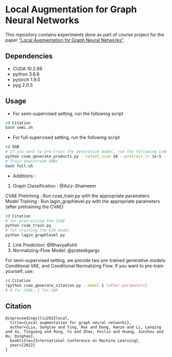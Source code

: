 # Local Augmentation for Graph Neural Networks

This repository contains experiments done as part of course project for the paper ["Local Augmentation for Graph Neural Networks"](https://openreview.net/pdf?id=HOlhtomacz).

## Dependencies
- CUDA 10.2.89
- python 3.6.8
- pytorch 1.9.0
- pyg 2.0.3

## Usage
- For semi-supervised setting, run the following script
```sh
cd Citation
bash semi.sh
```

- For full-supervised setting, run the following script
```sh
cd OGB
# If you want to pre-train the generative model, run the following command:
python cvae_generate_products.py --latent_size 10 --pretrain_lr 1e-5 --total_iterations 10000 --batch_size 8192
# Train downstream GNNs
bash full.sh
```

- Additions : 
1) Graph Classification : @Aziz-Shameem
   
CVAE Pretrining : Run cvae_train.py with the appropriate parameters  
Model Training : Run lagin_graphlevel.py with the appropriate parameters (after pretraining the CVAE)

```sh
cd Citation
# for pretraining the CVAE
python cvae_train.py
# for training the GIN model
python lagin_graphlevel.py
```
2) Link Prediction: @BhavyaKohli
3) Normalizing-Flow Model: @prateekgargx

For semi-supervised setting, we provide two pre-trained generative models: Conditional VAE, and Conditional Normalizing Flow.
If you want to pre-train yourself, use:

```sh
cd Citation
!python cvae_generate_citation.py --model 1 [other-parameters]
# 0 for CVAE, 1 for CNF
```

## Citation
```
@inproceedings{liu2022local,
  title={Local augmentation for graph neural networks},
  author={Liu, Songtao and Ying, Rex and Dong, Hanze and Li, Lanqing and Xu, Tingyang and Rong, Yu and Zhao, Peilin and Huang, Junzhou and Wu, Dinghao},
  booktitle={International Conference on Machine Learning},
  year={2022}
}
```
